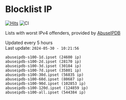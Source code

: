 # Blocklist IP

[![Hits](https://hits.seeyoufarm.com/api/count/incr/badge.svg?url=https%3A%2F%2Fgithub.com%2Fborestad%2Fblocklist-ip%2F&count_bg=%2379C83D&title_bg=%23555555&icon=&icon_color=%23E7E7E7&title=hits&edge_flat=false)](https://hits.seeyoufarm.com)  ![CI](https://img.shields.io/github/workflow/status/borestad/blocklist-ip/CI?style=flat-square)

Lists with worst IPv4 offenders, provided by [AbuseIPDB](https://www.abuseipdb.com/)

<!-- FOOTER-PLACEHOLDER -->
Updated every 5 hours<br>
Last update: `2024-05-30 - 10:21:56`
```
abuseipdb-s100-1d.ipset (24600 ip)
abuseipdb-s100-2d.ipset (28170 ip)
abuseipdb-s100-3d.ipset (30184 ip)
abuseipdb-s100-7d.ipset (35801 ip)
abuseipdb-s100-30d.ipset (56835 ip)
abuseipdb-s100-60d.ipset (80687 ip)
abuseipdb-s100-90d.ipset (102853 ip)
abuseipdb-s100-120d.ipset (124859 ip)
abuseipdb-s100-all.ipset (544384 ip)
```
